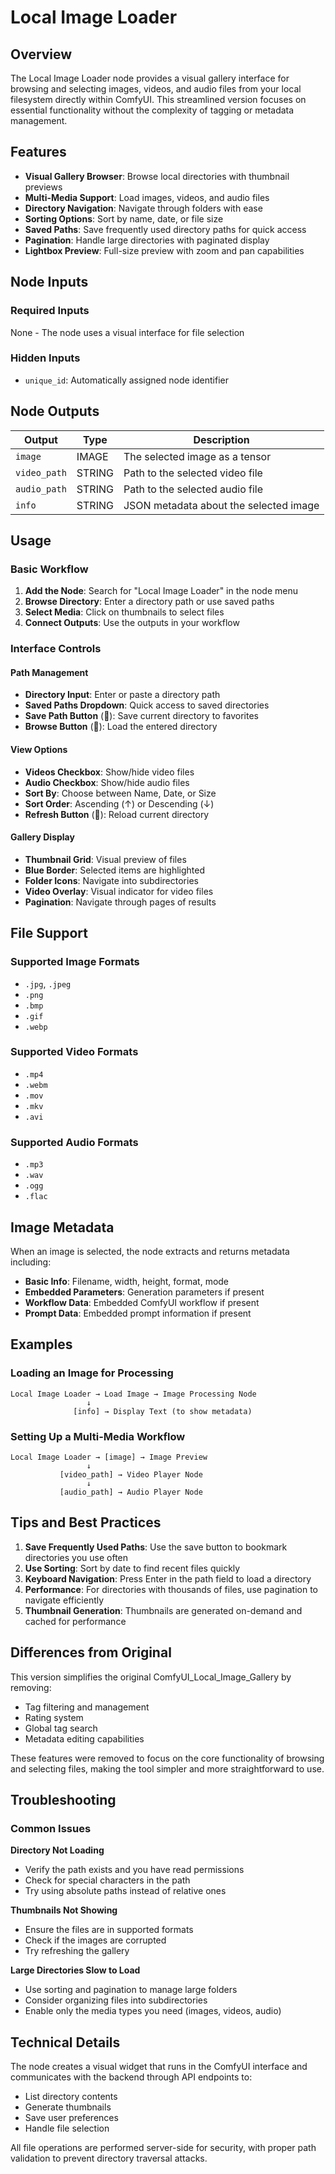 # Local Image Loader

## Overview

The Local Image Loader node provides a visual gallery interface for browsing and selecting images, videos, and audio files from your local filesystem directly within ComfyUI. This streamlined version focuses on essential functionality without the complexity of tagging or metadata management.

## Features

- **Visual Gallery Browser**: Browse local directories with thumbnail previews
- **Multi-Media Support**: Load images, videos, and audio files
- **Directory Navigation**: Navigate through folders with ease
- **Sorting Options**: Sort by name, date, or file size
- **Saved Paths**: Save frequently used directory paths for quick access
- **Pagination**: Handle large directories with paginated display
- **Lightbox Preview**: Full-size preview with zoom and pan capabilities

## Node Inputs

### Required Inputs
None - The node uses a visual interface for file selection

### Hidden Inputs
- `unique_id`: Automatically assigned node identifier

## Node Outputs

| Output | Type | Description |
|--------|------|-------------|
| `image` | IMAGE | The selected image as a tensor |
| `video_path` | STRING | Path to the selected video file |
| `audio_path` | STRING | Path to the selected audio file |
| `info` | STRING | JSON metadata about the selected image |

## Usage

### Basic Workflow

1. **Add the Node**: Search for "Local Image Loader" in the node menu
2. **Browse Directory**: Enter a directory path or use saved paths
3. **Select Media**: Click on thumbnails to select files
4. **Connect Outputs**: Use the outputs in your workflow

### Interface Controls

#### Path Management
- **Directory Input**: Enter or paste a directory path
- **Saved Paths Dropdown**: Quick access to saved directories
- **Save Path Button** (💾): Save current directory to favorites
- **Browse Button** (📁): Load the entered directory

#### View Options
- **Videos Checkbox**: Show/hide video files
- **Audio Checkbox**: Show/hide audio files
- **Sort By**: Choose between Name, Date, or Size
- **Sort Order**: Ascending (↑) or Descending (↓)
- **Refresh Button** (🔄): Reload current directory

#### Gallery Display
- **Thumbnail Grid**: Visual preview of files
- **Blue Border**: Selected items are highlighted
- **Folder Icons**: Navigate into subdirectories
- **Video Overlay**: Visual indicator for video files
- **Pagination**: Navigate through pages of results

## File Support

### Supported Image Formats
- `.jpg`, `.jpeg`
- `.png`
- `.bmp`
- `.gif`
- `.webp`

### Supported Video Formats
- `.mp4`
- `.webm`
- `.mov`
- `.mkv`
- `.avi`

### Supported Audio Formats
- `.mp3`
- `.wav`
- `.ogg`
- `.flac`

## Image Metadata

When an image is selected, the node extracts and returns metadata including:
- **Basic Info**: Filename, width, height, format, mode
- **Embedded Parameters**: Generation parameters if present
- **Workflow Data**: Embedded ComfyUI workflow if present
- **Prompt Data**: Embedded prompt information if present

## Examples

### Loading an Image for Processing
```
Local Image Loader → Load Image → Image Processing Node
                 ↓
              [info] → Display Text (to show metadata)
```

### Setting Up a Multi-Media Workflow
```
Local Image Loader → [image] → Image Preview
                 ↓
           [video_path] → Video Player Node
                 ↓
           [audio_path] → Audio Player Node
```

## Tips and Best Practices

1. **Save Frequently Used Paths**: Use the save button to bookmark directories you use often
2. **Use Sorting**: Sort by date to find recent files quickly
3. **Keyboard Navigation**: Press Enter in the path field to load a directory
4. **Performance**: For directories with thousands of files, use pagination to navigate efficiently
5. **Thumbnail Generation**: Thumbnails are generated on-demand and cached for performance

## Differences from Original

This version simplifies the original ComfyUI_Local_Image_Gallery by removing:
- Tag filtering and management
- Rating system
- Global tag search
- Metadata editing capabilities

These features were removed to focus on the core functionality of browsing and selecting files, making the tool simpler and more straightforward to use.

## Troubleshooting

### Common Issues

**Directory Not Loading**
- Verify the path exists and you have read permissions
- Check for special characters in the path
- Try using absolute paths instead of relative ones

**Thumbnails Not Showing**
- Ensure the files are in supported formats
- Check if the images are corrupted
- Try refreshing the gallery

**Large Directories Slow to Load**
- Use sorting and pagination to manage large folders
- Consider organizing files into subdirectories
- Enable only the media types you need (images, videos, audio)

## Technical Details

The node creates a visual widget that runs in the ComfyUI interface and communicates with the backend through API endpoints to:
- List directory contents
- Generate thumbnails
- Save user preferences
- Handle file selection

All file operations are performed server-side for security, with proper path validation to prevent directory traversal attacks.